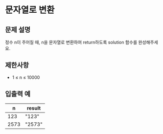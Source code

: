 # 문자열로 변환

## 문제 설명

정수 n이 주어질 때, n을 문자열로 변환하여 return하도록 solution 함수를 완성해주세요.  


## 제한사항

- 1 ≤ n ≤ 10000


## 입출력 예

| n    | result |
|------|--------|
| 123  | "123"  |
| 2573 | "2573" |
